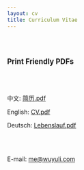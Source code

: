 ```yaml
---
layout: cv
title: Curriculum Vitae
---
```


<br />
<br />

<p style="font-weight: bold; font-size: 120%;">Print Friendly PDFs</p>
<br />
<br />

中文:       <a href="https://yuliwu.github.io/cv/print/简历_吴玉立.pdf" target="_blank">简历.pdf</a>

English:   <a href="https://yuliwu.github.io/cloud/ba/CV_YuliWu.pdf" target="_blank">CV.pdf</a>

Deutsch:   <a href="https://yuliwu.github.io/cloud/ba/Lebenslauf_YuliWu.pdf" target="_blank">Lebenslauf.pdf</a>

<br />
<br />

E-mail: <a href="mailto:me@wuyuli.com">me@wuyuli.com</a>
<!--( have a try, it really works 😹 )</p> -->